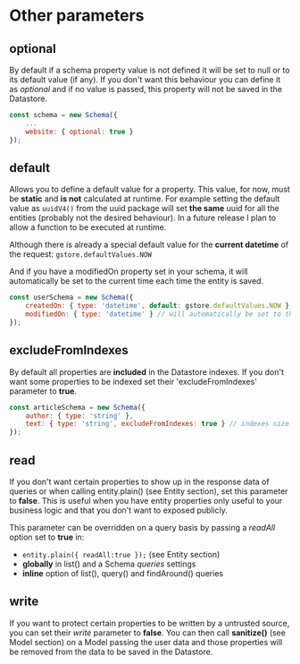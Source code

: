 # Other parameters

## optional

By default if a schema property value is not defined it will be set to null or to its default value (if any). If you don't want this behaviour you can define it as *optional* and if no value is passed, this property will not be saved in the Datastore.

```js
const schema = new Schema({
    ...
    website: { optional: true }
});
```

## default

Allows you to define a default value for a property. This value, for now, must be **static** and **is not** calculated at runtime.  For example setting the default value as `uuidV4()` from the uuid package will set **the same** uuid for all the entities (probably not the desired behaviour). In a future release I plan to allow a function to be executed at runtime.

Although there is already a special default value for the **current datetime** of the request: `gstore.defaultValues.NOW`

And if you have a modifiedOn property set in your schema, it will automatically be set to the current time each time the entity is saved.

```js
const userSchema = new Schema({
    createdOn: { type: 'datetime', default: gstore.defaultValues.NOW },
    modifiedOn: { type: 'datetime' } // will automatically be set to the current time
});

```

## excludeFromIndexes

By default all properties are **included** in the Datastore indexes. If you don't want some properties to be indexed set their 'excludeFromIndexes' parameter
to **true**.

```js
const articleSchema = new Schema({
    author: { type: 'string' },
    text: { type: 'string', excludeFromIndexes: true } // indexes size is limited, so very long text can't be indexed
});
```

## read
If you don't want certain properties to show up in the response data of queries or when calling entity.plain() (see Entity section), set this parameter to **false**. This is useful when you have entity properties only useful to your business logic and that you don't want to exposed publicly.

This parameter can be overridden on a query basis by passing a *readAll* option set to **true** in:

- `entity.plain({ readAll:true });` (see Entity section)
- **globally** in list() and a Schema *queries* settings
- **inline** option of list(), query() and findAround() queries


## write
If you want to protect certain properties to be written by a untrusted source, you can set their *write* parameter to **false**. You can then call **sanitize()** (see Model section) on a Model passing the user data and those properties will be removed from the data to be saved in the Datastore.



